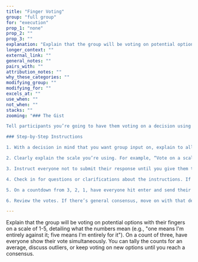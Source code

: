 ```yaml
---
title: "Finger Voting"
group: "full group"
for: "execution"
prop_1: "none"
prop_2: ""
prop_3: ""
explanation: "Explain that the group will be voting on potential options with their fingers on a scale of 1-5, detailing what the numbers mean (e.g., \"one means I\'m entirely against it; five means I\'m entirely for it\"). On a count of three, have everyone show their vote simultaneously. You can tally the counts for an average, discuss outliers, or keep voting on new options until you reach a consensus."
longer_context: ""
external_link: ""
general_notes: ""
pairs_with: ""
attribution_notes: ""
why_these_categories: ""
modifying_group: ""
modifying_for: ""
excels_at: ""
use_when: ""
not_when: ""
stacks: ""
zooming: "### The Gist

Tell participants you’re going to have them voting on a decision using a number scale. Explain the scale and decision you’re voting on, then ask everyone to type their vote into the Zoom chat, but not hit send until you give them a cue. Cue the votes, then review or discuss the numbers as a whole.

### Step-by-Step Instructions

1. With a decision in mind that you want group input on, explain to all participants that you’ll be having them vote on a number scale.

2. Clearly explain the scale you’re using. For example, “Vote on a scale from 1 - 10, where 1 means you totally disagree with this plan, and 10 means you wholeheartedly support it.”

3. Instruct everyone not to submit their response until you give them the cue, but to consider their vote then type the number in the Zoom chat box.

4. Check in for questions or clarifications about the instructions. If you’re using a creative or non-intuitive scale (e.g., 1 = watch a movie, 5 = read a book), use this opportunity to suggest what a middle number might represent (does 3 = watch a movie then read a book, or does 3 = neither?).

5. On a countdown from 3, 2, 1, have everyone hit enter and send their votes simultaneously.

6. Review the votes. If there’s general consensus, move on with that decision. If there are just a few outliers, discussing them might clarify the issue. And if people are all over the place, it might be worth going back and ideating different options."

---
```


Explain that the group will be voting on potential options with their fingers on a scale of 1-5, detailing what the numbers mean (e.g., "one means I'm entirely against it; five means I'm entirely for it"). On a count of three, have everyone show their vote simultaneously. You can tally the counts for an average, discuss outliers, or keep voting on new options until you reach a consensus.
